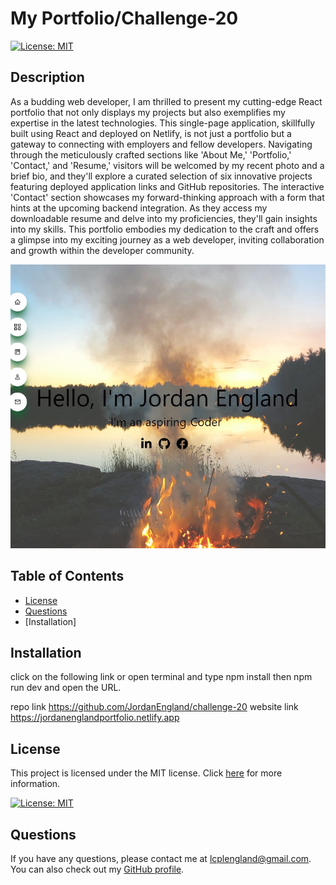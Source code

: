 # My Portfolio/Challenge-20

[![License: MIT](https://img.shields.io/badge/License-MIT-yellow.svg)](https://opensource.org/licenses/MIT)

## Description

As a budding web developer, I am thrilled to present my cutting-edge React portfolio that not only displays my projects but also exemplifies my expertise in the latest technologies. This single-page application, skillfully built using React and deployed on Netlify, is not just a portfolio but a gateway to connecting with employers and fellow developers. Navigating through the meticulously crafted sections like 'About Me,' 'Portfolio,' 'Contact,' and 'Resume,' visitors will be welcomed by my recent photo and a brief bio, and they'll explore a curated selection of six innovative projects featuring deployed application links and GitHub repositories. The interactive 'Contact' section showcases my forward-thinking approach with a form that hints at the upcoming backend integration. As they access my downloadable resume and delve into my proficiencies, they'll gain insights into my skills. This portfolio embodies my dedication to the craft and offers a glimpse into my exciting journey as a web developer, inviting collaboration and growth within the developer community.

<img src="React Portfolio\src\assets\portfolioscreenshot.jpg" >


## Table of Contents

- [License](#license)
- [Questions](#questions)
- [Installation]

## Installation

click on the following link or open terminal and type npm install then npm run dev and open the URL.

repo link https://github.com/JordanEngland/challenge-20
website link https://jordanenglandportfolio.netlify.app



## License

This project is licensed under the MIT license. Click [here](https://opensource.org/licenses/MIT) for more information.

[![License: MIT](https://img.shields.io/badge/License-MIT-yellow.svg)](https://opensource.org/licenses/MIT)


## Questions

If you have any questions, please contact me at lcplengland@gmail.com. You can also check out my [GitHub profile](https://github.com/JordanEngland).


